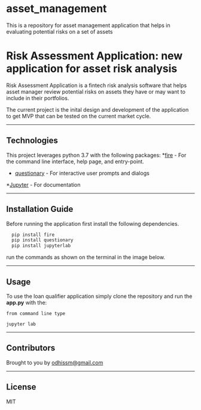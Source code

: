 # asset_management
This is a repository for asset management application that helps in evaluating potential risks on a set of assets


# Risk Assessment Application: new application for asset risk analysis

Risk Assessment Application is a fintech risk analysis software that helps asset manager review potential risks on assets they have or may want to include in their portfolios.
 

The current project is the inital design and development of the application to get MVP that can be tested on the current market cycle.

---

## Technologies

This project leverages python 3.7 with the following packages:
*[fire](https://github.com/google/python-fire) - For the command line interface, help page, and entry-point.

* [questionary](https://github.com/tmbo/questionary) - For interactive user prompts and dialogs

*[Jupyter](https://jupyter.org/documentation) - For documentation

---

## Installation Guide

Before running the application first install the following dependencies.

```python
  pip install fire
  pip install questionary
  pip install jupyterlab
```
run the commands as shown on the terminal in the image below.

---

## Usage

To use the loan qualifier application simply clone the repository and run the **app.py** with the:

```jupyter
from command line type

jupyter lab
```

---

## Contributors

Brought to you by odhissm@gmail.com

---

## License

MIT